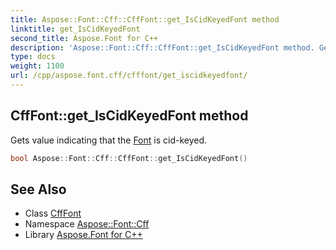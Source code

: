 ```yaml
---
title: Aspose::Font::Cff::CffFont::get_IsCidKeyedFont method
linktitle: get_IsCidKeyedFont
second_title: Aspose.Font for C++
description: 'Aspose::Font::Cff::CffFont::get_IsCidKeyedFont method. Gets value indicating that the Font is cid-keyed in C++.'
type: docs
weight: 1100
url: /cpp/aspose.font.cff/cfffont/get_iscidkeyedfont/
---
```

## CffFont::get_IsCidKeyedFont method


Gets value indicating that the [Font](../../../aspose.font/font/) is cid-keyed.

```cpp
bool Aspose::Font::Cff::CffFont::get_IsCidKeyedFont()
```

## See Also

* Class [CffFont](../)
* Namespace [Aspose::Font::Cff](../../)
* Library [Aspose.Font for C++](../../../)
